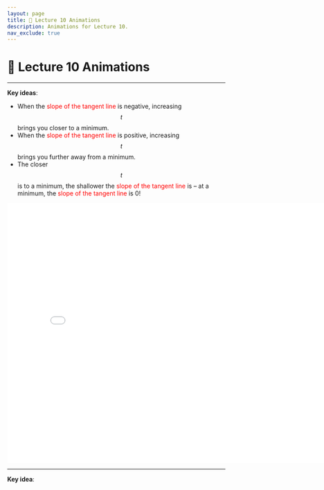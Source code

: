 ```yaml
---
layout: page
title: 🧮 Lecture 10 Animations
description: Animations for Lecture 10.
nav_exclude: true
---
```


# 🧮 Lecture 10 Animations

---

<script type="text/javascript" async src="https://cdnjs.cloudflare.com/ajax/libs/mathjax/2.7.7/MathJax.js?config=TeX-MML-AM_CHTML"> </script>


**Key ideas**:

- When the <span style="color:red">slope of the tangent line</span> is negative, increasing $$t$$ brings you closer to a minimum.
- When the <span style="color:red">slope of the tangent line</span> is positive, increasing $$t$$ brings you further away from a minimum.
- The closer $$t$$ is to a minimum, the shallower the <span style="color:red">slope of the tangent line</span> is – at a minimum, the <span style="color:red">slope of the tangent line</span> is 0!

<center>

<iframe src="slopes_changing.html" frameBorder=0 width=800 height=600></iframe>

</center>

---

**Key idea**: 